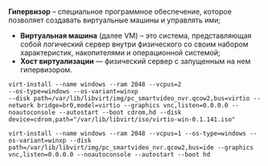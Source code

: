 **Гипервизор** – специальное программное обеспечение, которое позволяет создавать виртуальные машины и управлять ими;

* **Виртуальная машина** (далее VM) – это система, представляющая собой логический сервер внутри физического со своим набором характеристик, накопителями и операционной системой;
* **Хост виртуализации** — физический сервер с запущенным на нем гипервизором.

```
virt-install --name windows --ram 2048 --vcpus=2 
--os-type=windows --os-variant=winxp 
--disk path=/var/lib/libvirt/img/pc_smartvideo_nvr.qcow2,bus=virtio --network bridge=br0,model=virtio --graphics vnc,listen=0.0.0.0 --noautoconsole --autostart --boot cdrom,hd --disk device=cdrom,path="/var/lib/libvirt/iso/virtio-win-0.1.141.iso"
```

```
virt-install --name windows --ram 2048 --vcpus=1 --os-type=windows --os-variant=winxp --disk path=/var/lib/libvirt/img/pc_smartvideo_nvr.qcow2,bus=ide --graphics vnc,listen=0.0.0.0 --noautoconsole --autostart --boot hd 
```

